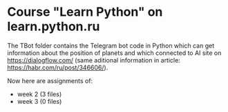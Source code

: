 # Course "Learn Python" on learn.python.ru

The TBot folder contains the Telegram bot code in Python which can get information about the position of planets and which connected to AI site on https://dialogflow.com/ (same aditional information in article: https://habr.com/ru/post/346606/).

Now here are assignments of:
 - week 2 (3 files)
 - week 3 (0 files)


